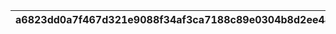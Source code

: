 |a6823dd0a7f467d321e9088f34af3ca7188c89e0304b8d2ee48b8bf51e3c649e|f5ce0971493a5107ad89127bb17fbacb64fed3e47fd835faca7ee14f11c8b2b7|e4bfdc24d25b2ca53d15b72505551cb62f4df7c75985ef81d7312a5bf23d9a4b|70840c939a2880effb5511c611e36d84fecb6a9a2aa422f81a67708c35eefb74|0ce2b1b14bb50edaed2457ec2ff33c9951e0640f2333c7468cf66377122c4aac|
| --- | --- | --- | --- | --- |